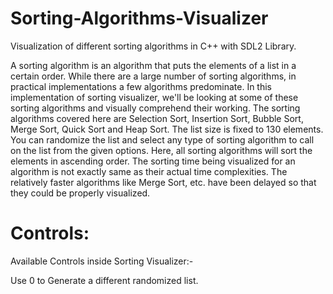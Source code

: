 # Sorting-Algorithms-Visualizer
Visualization of different sorting algorithms in C++ with SDL2 Library.

A sorting algorithm is an algorithm that puts the elements of a list in a certain order. While there are a large number of sorting algorithms, in practical implementations a few algorithms predominate. In this implementation of sorting visualizer, we'll be looking at some of these sorting algorithms and visually comprehend their working. The sorting algorithms covered here are Selection Sort, Insertion Sort, Bubble Sort, Merge Sort, Quick Sort and Heap Sort. The list size is fixed to 130 elements. You can randomize the list and select any type of sorting algorithm to call on the list from the given options. Here, all sorting algorithms will sort the elements in ascending order. The sorting time being visualized for an algorithm is not exactly same as their actual time complexities. The relatively faster algorithms like Merge Sort, etc. have been delayed so that they could be properly visualized.

# Controls:

Available Controls inside Sorting Visualizer:-

Use 0 to Generate a different randomized list.
